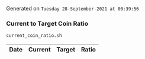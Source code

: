 Generated on `Tuesday 28-September-2021 at 00:39:56`

### Current to Target Coin Ratio
`current_coin_ratio.sh`

Date|Current|Target|Ratio
---|---|---|---
